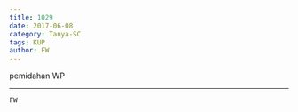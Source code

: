 ```yaml
---
title: 1029
date: 2017-06-08
category: Tanya-SC
tags: KUP
author: FW
---
```


pemidahan WP

---



`FW`
